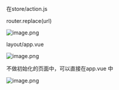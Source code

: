 在store/action.js

router.replace(url)


![image.png](http://upload-images.jianshu.io/upload_images/2941543-3085335c7dad19de.png?imageMogr2/auto-orient/strip%7CimageView2/2/w/1240)


layout/app.vue


![image.png](http://upload-images.jianshu.io/upload_images/2941543-dbddd9a1644b94ff.png?imageMogr2/auto-orient/strip%7CimageView2/2/w/1240)




不做初始化的页面中，可以直接在app.vue 中

![image.png](http://upload-images.jianshu.io/upload_images/2941543-e434d69d2168c3a8.png?imageMogr2/auto-orient/strip%7CimageView2/2/w/1240)



